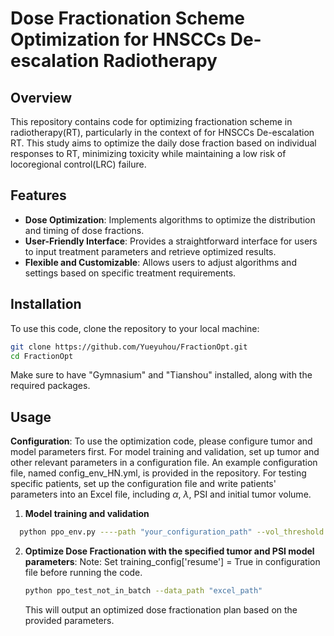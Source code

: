 # Dose Fractionation Scheme Optimization for HNSCCs De-escalation Radiotherapy

## Overview

This repository contains code for optimizing fractionation scheme in radiotherapy(RT), particularly in the context of for HNSCCs De-escalation RT. 
This study aims to optimize the
daily dose fraction based on individual responses to RT, minimizing toxicity while maintaining a low risk of  locoregional control(LRC) failure.

## Features

- **Dose Optimization**: Implements algorithms to optimize the distribution and timing of dose fractions.
- **User-Friendly Interface**: Provides a straightforward interface for users to input treatment parameters and retrieve optimized results.
- **Flexible and Customizable**: Allows users to adjust algorithms and settings based on specific treatment requirements.

## Installation

To use this code, clone the repository to your local machine:

```bash
git clone https://github.com/Yueyuhou/FractionOpt.git
cd FractionOpt
```
Make sure to have "Gymnasium" and "Tianshou" installed, along with the required packages.


## Usage

**Configuration**:
To use the optimization code, please configure tumor and model parameters first.
For model training and validation, set up  tumor and other relevant parameters in a configuration file. An example configuration file, named config_env_HN.yml, is provided in the repository.
For testing specific patients, set up the configuration file and write patients' parameters into an Excel file, including $\alpha$, $\lambda$, PSI and initial tumor volume.

1. **Model training and validation**
 ```bash
   python ppo_env.py ----path "your_configuration_path" --vol_threshold '73' --log_name "your_log_name"
   ```

2. **Optimize Dose Fractionation with the specified tumor and PSI model parameters**:
Note: Set training_config['resume'] = True in configuration file before running the code.

   ```bash
   python ppo_test_not_in_batch --data_path "excel_path"
   ```

   This will output an optimized dose fractionation plan based on the provided parameters.

```
